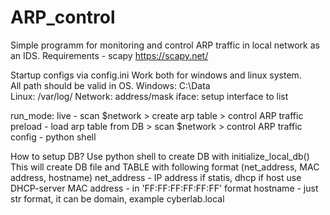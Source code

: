 # ARP_control
Simple programm for monitoring and control ARP traffic in local network as an IDS.
Requirements - scapy https://scapy.net/

Startup configs via config.ini
  Work both for windows and linux system.  
  All path should be valid in OS. 
  Windows: C:\Data\
  Linux: /var/log/
  Network: address/mask
  iface: setup interface to list
  
  run_mode: live - scan $network > create arp table > control ARP traffic
            preload - load arp table from DB > scan $network > control ARP traffic
            config - python shell
 
 How to setup DB?
 Use python shell to create DB with initialize_local_db()
 This will create DB file and TABLE with following format (net_address, MAC address, hostname)
 net_address - IP address if statis, dhcp if host use DHCP-server
 MAC address - in 'FF:FF:FF:FF:FF:FF' format
 hostname - just str format, it can be domain, example cyberlab.local
 
